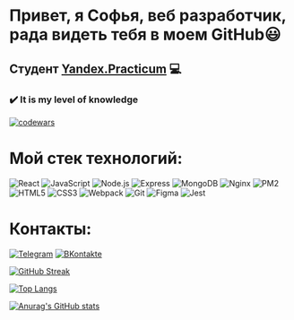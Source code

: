 # Привет, я Софья, веб разработчик, рада видеть тебя в моем GitHub:smiley:
## Студент [Yandex.Practicum](https://practicum.yandex.ru/web/) :computer:

### :heavy_check_mark: It is my level of knowledge
[![codewars](https://www.codewars.com/users/Sonyamaster1/badges/large)](https://www.codewars.com/users/Sonyamaster1)

# Мой стек технологий:
![React](https://img.shields.io/badge/-React-090909?style=for-the-badge&logo=React)
![JavaScript](https://img.shields.io/badge/-JavaScript-090909?style=for-the-badge&logo=JavaScript)
![Node.js](https://img.shields.io/badge/-Node.js-090909?style=for-the-badge&logo=Node.js)
![Express](https://img.shields.io/badge/-Express-090909?style=for-the-badge&logo=Express)
![MongoDB](https://img.shields.io/badge/-MongoDB-090909?style=for-the-badge&logo=MongoDB)
![Nginx](https://img.shields.io/badge/-Nginx-090909?style=for-the-badge&logo=Nginx)
![PM2](https://img.shields.io/badge/-PM2-090909?style=for-the-badge&logo=PM2)
![HTML5](https://img.shields.io/badge/-HTML5-090909?style=for-the-badge&logo=HTML5)
![CSS3](https://img.shields.io/badge/-CSS3-090909?style=for-the-badge&logo=CSS3)
![Webpack](https://img.shields.io/badge/-Webpack-090909?style=for-the-badge&logo=Webpack)
![Git](https://img.shields.io/badge/-Git-090909?style=for-the-badge&logo=Git)
![Figma](https://img.shields.io/badge/-Figma-090909?style=for-the-badge&logo=Figma)
![Jest](https://img.shields.io/badge/-Jest-090909?style=for-the-badge&logo=Jest)

# Контакты:
[![Telegram](https://img.shields.io/badge/-Telegram-090909?style=for-the-badge&logo=Telegram)](https://t.me/sofya_Mitrofanova)
[![ВKontakte](https://img.shields.io/badge/-Вконтакте-090909?style=for-the-badge&logo=VK)](https://vk.com/sofyamitrofanova)

[![GitHub Streak](https://streak-stats.demolab.com/?user=Sonyamaster1&theme=dark)](https://git.io/streak-stats)

[![Top Langs](https://github-readme-stats.vercel.app/api/top-langs/?username=Sonyamaster1&layout=compact)](https://github.com/anuraghazra/github-readme-stats)

[![Anurag's GitHub stats](https://github-readme-stats.vercel.app/api?username=Sonyamaster1)](https://github.com/anuraghazra/github-readme-stats)

